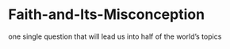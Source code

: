 # Faith-and-Its-Misconception
 one single question that will lead us into half of the world’s topics
